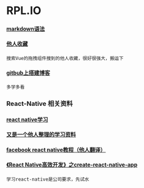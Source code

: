 # RPL.IO

#### [markdown语法](http://zh.mweb.im/markdown-syntax-guide-suggest-version-zh.html)

#### [他人收藏](https://github.com/qgh810/qgh810.github.io/blob/master/README.md)

```
搜索Vue的拖拽组件搜到的他人收藏，很好很强大，搬运下
```

#### [gitbub上搭建博客](http://liuyanwei.jumppo.com/2014/02/12/how-to-deploy-a-blog-on-github-by-jekyll.html)

```
多学多看
```

### React-Native 相关资料
#### [react native学习](https://github.com/crazycodeboy/react-native-awesome)
#### [又是一个他人整理的学习资料](https://github.com/vczero/react-native-lesson)
#### [facebook react native教程（他人翻译）](https://f8-app.liaohuqiu.net/)
#### [《React Native高效开发》之create-react-native-app](https://juejin.im/post/58d8ef5f44d9040069444989)
```
学习react-native是公司要求，先试水
```
